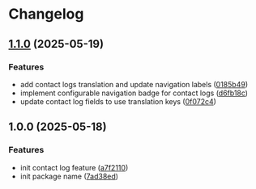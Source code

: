 # Changelog

## [1.1.0](https://github.com/rectitude-open/filament-contact-logs/compare/v1.0.0...v1.1.0) (2025-05-19)


### Features

* add contact logs translation and update navigation labels ([0185b49](https://github.com/rectitude-open/filament-contact-logs/commit/0185b4910a029ecfbb457f7d546948f93792be9c))
* implement configurable navigation badge for contact logs ([d6fb18c](https://github.com/rectitude-open/filament-contact-logs/commit/d6fb18c7d6d4648f360d7e38115582bfadc2afb3))
* update contact log fields to use translation keys ([0f072c4](https://github.com/rectitude-open/filament-contact-logs/commit/0f072c4f2059107037a44f4560f54e7c3b5e359c))

## 1.0.0 (2025-05-18)


### Features

* init contact log feature ([a7f2110](https://github.com/rectitude-open/filament-contact-logs/commit/a7f211071707c169bd86316bd17a2cb6c7d32bc8))
* init package name ([7ad38ed](https://github.com/rectitude-open/filament-contact-logs/commit/7ad38edfb21589bec7b36d0078a105274d46ed81))
